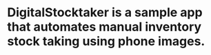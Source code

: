 # DigitalStocktaker is a sample app that automates manual inventory stock taking using phone images.
